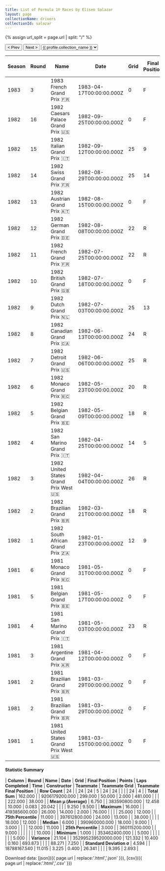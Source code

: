 ```yaml
---
title: List of Formula 1® Races by Eliseo Salazar
layout: page
collectionName: drivers
collectionId: salazar
---
```


{% assign url_split = page.url | split: "/" %}
<div id="collection-navigation">
<button onclick="selector.options[selector.selectedIndex-1].value && (window.location = selector.options[selector.selectedIndex-1].value);">&lt; Prev</button>
<button onclick="selector.options[selector.selectedIndex+1].value && (window.location = selector.options[selector.selectedIndex+1].value);">Next &gt;</button>
<select id="selector" onchange="this.options[this.selectedIndex].value && (window.location = this.options[this.selectedIndex].value);">
  {% for collectionId in site.data[page.collectionName].refs %}
    {% if collectionId == page.collectionId %}
      {% assign selected = "selected" %}
    {% else %}
      {% assign selected = "" %}
    {% endif %}
    {% assign profile = site.data[page.collectionName][collectionId].profile %}
    <option value="/f1/{{ page.collectionName }}/{{ collectionId }}/{{ url_split[4] }}" {{ selected }}>{{ profile.collection_name }}</option>
  {% endfor %}
</select>
</div>

| Season | Round | Name | Date | Grid | Final Position | Points | Laps Completed | Time | Constructor | Teammate | Teammate Grid | Teammate Final Position |
|--|--|--|--|--|--|--|--|--|--|--|--|--|
| 1983 | 3 | 1983 French Grand Prix 🇫🇷 | 1983-04-17T00:00:00.000Z | 0 | F | 0.0 | 0 |   | RAM 🇬🇧 | [Jean-Louis Schlesser 🇫🇷](/f1/drivers/schlesser) | 0 | F |
| 1982 | 16 | 1982 Caesars Palace Grand Prix 🇺🇸 | 1982-09-25T00:00:00.000Z | 0 | F | 0.0 | 0 |   | ATS 🇮🇹 | [Manfred Winkelhock 🇩🇪](/f1/drivers/manfred_winkelhock) | 22 | N |
| 1982 | 15 | 1982 Italian Grand Prix 🇮🇹 | 1982-09-12T00:00:00.000Z | 25 | 9 | 0.0 | 50 |   | ATS 🇮🇹 | [Manfred Winkelhock 🇩🇪](/f1/drivers/manfred_winkelhock) | 0 | F |
| 1982 | 14 | 1982 Swiss Grand Prix 🇫🇷 | 1982-08-29T00:00:00.000Z | 25 | 14 | 0.0 | 76 |   | ATS 🇮🇹 | [Manfred Winkelhock 🇩🇪](/f1/drivers/manfred_winkelhock) | 20 | R |
| 1982 | 13 | 1982 Austrian Grand Prix 🇦🇹 | 1982-08-15T00:00:00.000Z | 0 | F | 0.0 | 0 |   | ATS 🇮🇹 | [Manfred Winkelhock 🇩🇪](/f1/drivers/manfred_winkelhock) | 25 | R |
| 1982 | 12 | 1982 German Grand Prix 🇩🇪 | 1982-08-08T00:00:00.000Z | 22 | R | 0.0 | 17 |   | ATS 🇮🇹 | [Manfred Winkelhock 🇩🇪](/f1/drivers/manfred_winkelhock) | 16 | R |
| 1982 | 11 | 1982 French Grand Prix 🇫🇷 | 1982-07-25T00:00:00.000Z | 22 | R | 0.0 | 2 |   | ATS 🇮🇹 | [Manfred Winkelhock 🇩🇪](/f1/drivers/manfred_winkelhock) | 18 | 11 |
| 1982 | 10 | 1982 British Grand Prix 🇬🇧 | 1982-07-18T00:00:00.000Z | 0 | F | 0.0 | 0 |   | ATS 🇮🇹 | [Manfred Winkelhock 🇩🇪](/f1/drivers/manfred_winkelhock) | 0 | F |
| 1982 | 9 | 1982 Dutch Grand Prix 🇳🇱 | 1982-07-03T00:00:00.000Z | 25 | 13 | 0.0 | 70 |   | ATS 🇮🇹 | [Manfred Winkelhock 🇩🇪](/f1/drivers/manfred_winkelhock) | 18 | 12 |
| 1982 | 8 | 1982 Canadian Grand Prix 🇨🇦 | 1982-06-13T00:00:00.000Z | 24 | R | 0.0 | 20 |   | ATS 🇮🇹 | [Manfred Winkelhock 🇩🇪](/f1/drivers/manfred_winkelhock) | 0 | F |
| 1982 | 7 | 1982 Detroit Grand Prix 🇺🇸 | 1982-06-06T00:00:00.000Z | 25 | R | 0.0 | 13 |   | ATS 🇮🇹 | [Manfred Winkelhock 🇩🇪](/f1/drivers/manfred_winkelhock) | 5 | R |
| 1982 | 6 | 1982 Monaco Grand Prix 🇲🇨 | 1982-05-23T00:00:00.000Z | 20 | R | 0.0 | 22 |   | ATS 🇮🇹 | [Manfred Winkelhock 🇩🇪](/f1/drivers/manfred_winkelhock) | 14 | R |
| 1982 | 5 | 1982 Belgian Grand Prix 🇧🇪 | 1982-05-09T00:00:00.000Z | 18 | R | 0.0 | 0 |   | ATS 🇮🇹 | [Manfred Winkelhock 🇩🇪](/f1/drivers/manfred_winkelhock) | 12 | R |
| 1982 | 4 | 1982 San Marino Grand Prix 🇮🇹 | 1982-04-25T00:00:00.000Z | 14 | 5 | 2.0 | 57 |   | ATS 🇮🇹 | [Manfred Winkelhock 🇩🇪](/f1/drivers/manfred_winkelhock) | 12 | D |
| 1982 | 3 | 1982 United States Grand Prix West 🇺🇸 | 1982-04-04T00:00:00.000Z | 26 | R | 0.0 | 3 |   | ATS 🇮🇹 | [Manfred Winkelhock 🇩🇪](/f1/drivers/manfred_winkelhock) | 25 | R |
| 1982 | 2 | 1982 Brazilian Grand Prix 🇧🇷 | 1982-03-21T00:00:00.000Z | 18 | R | 0.0 | 38 |   | ATS 🇮🇹 | [Manfred Winkelhock 🇩🇪](/f1/drivers/manfred_winkelhock) | 15 | 5 |
| 1982 | 1 | 1982 South African Grand Prix 🇿🇦 | 1982-01-23T00:00:00.000Z | 12 | 9 | 0.0 | 75 |   | ATS 🇮🇹 | [Manfred Winkelhock 🇩🇪](/f1/drivers/manfred_winkelhock) | 20 | 10 |
| 1981 | 6 | 1981 Monaco Grand Prix 🇲🇨 | 1981-05-31T00:00:00.000Z | 0 | F | 0.0 | 0 |   | March 🇬🇧 | [Derek Daly 🇮🇪](/f1/drivers/daly) | 0 | F |
| 1981 | 5 | 1981 Belgian Grand Prix 🇧🇪 | 1981-05-17T00:00:00.000Z | 0 | F | 0.0 | 0 |   | March 🇬🇧 | [Derek Daly 🇮🇪](/f1/drivers/daly) | 0 | F |
| 1981 | 4 | 1981 San Marino Grand Prix 🇮🇹 | 1981-05-03T00:00:00.000Z | 23 | R | 0.0 | 38 |   | March 🇬🇧 | [Derek Daly 🇮🇪](/f1/drivers/daly) | 0 | F |
| 1981 | 3 | 1981 Argentine Grand Prix 🇦🇷 | 1981-04-12T00:00:00.000Z | 0 | F | 0.0 | 0 |   | March 🇬🇧 | [Derek Daly 🇮🇪](/f1/drivers/daly) | 0 | F |
| 1981 | 2 | 1981 Brazilian Grand Prix 🇧🇷 | 1981-03-29T00:00:00.000Z | 0 | F | 0.0 | 0 |   | Osella 🇮🇹 | [Beppe Gabbiani 🇮🇹](/f1/drivers/gabbiani) | 0 | F |
| 1981 | 2 | 1981 Brazilian Grand Prix 🇧🇷 | 1981-03-29T00:00:00.000Z | 0 | F | 0.0 | 0 |   | Osella 🇮🇹 | [Miguel Ángel Guerra 🇦🇷](/f1/drivers/guerra) | 0 | F |
| 1981 | 1 | 1981 United States Grand Prix West 🇺🇸 | 1981-03-15T00:00:00.000Z | 0 | F | 0.0 | 0 |   | March 🇬🇧 | [Derek Daly 🇮🇪](/f1/drivers/daly) | 0 | F |

#### Statistic Summary

| **Column** | **Round** | **Name** | **Date** | **Grid** | **Final Position** | **Points** | **Laps Completed** | **Time** | **Constructor** | **Teammate** | **Teammate Grid** | **Teammate Final Position** |
| **Row Count** | 24 |  | 24 | 24 | 5 | 24 | 24 |  |  |  | 24 | 4 |
| **Total Sum** | 162.000 |  | 9206179200.000 | 299.000 | 50.000 | 2.000 | 481.000 |  |  |  | 222.000 | 38.000 |
| **Mean μ (Average)** | 6.750 |  | 383590800.000 | 12.458 | 10.000 | 0.083 | 20.042 |  |  |  | 9.250 | 9.500 |
| **Maximum** | 16.000 |  | 419385600.000 | 26.000 | 14.000 | 2.000 | 76.000 |  |  |  | 25.000 | 12.000 |
| **75th Percentile** | 11.000 |  | 397612800.000 | 24.000 | 13.000 |  | 38.000 |  |  |  | 18.000 | 12.000 |
| **Median** | 6.000 |  | 390960000.000 | 18.000 | 9.000 |  | 3.000 |  |  |  | 12.000 | 11.000 |
| **25th Percentile** | 3.000 |  | 360115200.000 |  | 9.000 |  |  |  |  |  |  | 10.000 |
| **Minimum** | 1.000 |  | 353462400.000 |  | 5.000 |  |  |  |  |  |  | 5.000 |
| **Variance** | 21.104 |  | 352995239520000.000 | 121.332 | 10.400 | 0.160 | 693.873 |  |  |  | 88.271 | 7.250 |
| **Standard Deviation σ** | 4.594 |  | 18788167.540 | 11.015 | 3.225 | 0.400 | 26.341 |  |  |  | 9.395 | 2.693 |

Download data: [json]({{ page.url | replace:'.html','.json' }}), [csv]({{ page.url | replace:'.html','.csv' }})
